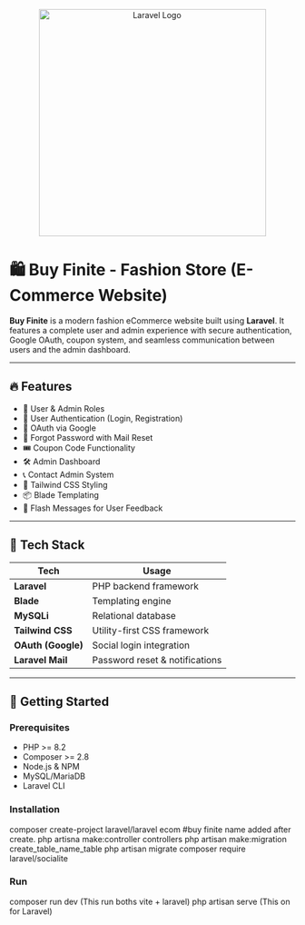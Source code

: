 <p align="center"><a href="https://laravel.com" target="_blank"><img src="https://raw.githubusercontent.com/laravel/art/master/logo-lockup/5%20SVG/2%20CMYK/1%20Full%20Color/laravel-logolockup-cmyk-red.svg" width="400" alt="Laravel Logo"></a></p>

# 🛍️ Buy Finite - Fashion Store (E-Commerce Website)

**Buy Finite** is a modern fashion eCommerce website built using **Laravel**. It features a complete user and admin experience with secure authentication, Google OAuth, coupon system, and seamless communication between users and the admin dashboard.

---

## 🔥 Features

- 🛒 User & Admin Roles
- 🔐 User Authentication (Login, Registration)
- 🔑 OAuth via Google
- 🔁 Forgot Password with Mail Reset
- 🎟️ Coupon Code Functionality
- 🛠️ Admin Dashboard
- 📞 Contact Admin System
- 🎨 Tailwind CSS Styling
- 📦 Blade Templating
- 💬 Flash Messages for User Feedback

---

## 🧰 Tech Stack

| Tech | Usage |
|------|-------|
| **Laravel** | PHP backend framework |
| **Blade** | Templating engine |
| **MySQLi** | Relational database |
| **Tailwind CSS** | Utility-first CSS framework |
| **OAuth (Google)** | Social login integration |
| **Laravel Mail** | Password reset & notifications |

---

## 🚀 Getting Started

### Prerequisites
- PHP >= 8.2
- Composer >= 2.8
- Node.js & NPM
- MySQL/MariaDB
- Laravel CLI

### Installation
composer create-project laravel/laravel ecom #buy finite name added after create.
php artisna make:controller controllers
php artisan make:migration create_table_name_table
php artisan migrate
composer require laravel/socialite

### Run
composer run dev (This run boths vite + laravel)
php artisan serve (This on for Laravel)

